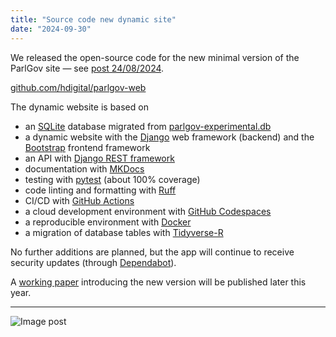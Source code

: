 ```yaml
---
title: "Source code new dynamic site"
date: "2024-09-30"
---
```


We released the open-source code for the new minimal version of the ParlGov site
— see [post 24/08/2024](/2024/08/24/new-parlgov-site-completed/).

[github.com/hdigital/parlgov-web](https://github.com/hdigital/parlgov-web)

The dynamic website is based on

- an [SQLite](https://www.sqlite.org/) database migrated from
  [parlgov-experimental.db](https://dataverse.harvard.edu/file.xhtml?fileId=10437084&version=1.0)
- a dynamic website with the [Django](https://djangoproject.com) web framework (backend)
  and the [Bootstrap](https://getbootstrap.com/docs/5.3) frontend framework
- an API with [Django REST framework](https://www.django-rest-framework.org/)
- documentation with [MKDocs](https://www.mkdocs.org/)
- testing with [pytest](https://docs.pytest.org/) (about 100% coverage)
- code linting and formatting with [Ruff](https://docs.astral.sh/ruff/)
- CI/CD with [GitHub Actions](https://github.com/features/actions)
- a cloud development environment with [GitHub Codespaces](https://github.com/features/codespaces)
- a reproducible environment with [Docker](https://docs.docker.com/)
- a migration of database tables with [Tidyverse-R](https://tidyverse.org/)

No further additions are planned, but the app will continue to receive security updates (through [Dependabot](https://github.com/dependabot)).

A [working paper](https://doi.org/10.26092/elib/4362) introducing the new version will be published later this year.

---

![Image post](/images/parlgov-codespace.png)
